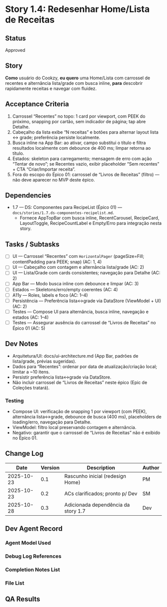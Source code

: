 # Story 1.4: Redesenhar Home/Lista de Receitas

## Status
Approved

## Story
**Como** usuário do Cookzy,
**eu quero** uma Home/Lista com carrossel de recentes e alternância lista/grade com busca inline,
**para** descobrir rapidamente receitas e navegar com fluidez.

## Acceptance Criteria
1. Carrossel “Recentes” no topo: 1 card por viewport, com PEEK do próximo, snapping por cartão, sem indicador de página; tap abre Detalhe.
2. Cabeçalho da lista exibe “N receitas” e botões para alternar layout lista ↔ grade; preferência persiste localmente.
3. Busca inline na App Bar: ao ativar, campo substitui o título e filtra resultados localmente com debounce de 400 ms; limpar retorna ao título.
4. Estados: skeleton para carregamento; mensagem de erro com ação “Tentar de novo”; se Recentes vazio, exibir placeholder “Sem recentes” + CTA “Criar/Importar receita”.
5. Fora do escopo do Épico 01: carrossel de “Livros de Receitas” (filtro) — não deve aparecer no MVP deste épico.

## Dependencies
- 1.7 — DS: Componentes para RecipeList (Épico 01) — `docs/stories/1.7.ds-componentes-recipelist.md`.
  - Fornece AppTopBar com busca inline, RecentCarousel, RecipeCard, LayoutToggle, RecipeCountLabel e Empty/Erro para integração nesta story.

## Tasks / Subtasks
- [ ] UI — Carrossel “Recentes” com `HorizontalPager` (pageSize=Fill; contentPadding para PEEK; snap) (AC: 1, 4)
- [ ] UI — Cabeçalho com contagem e alternância lista/grade (AC: 2)
- [ ] UI — Lista/Grade com cards consistentes; navegação para Detalhe (AC: 2)
- [ ] App Bar — Modo busca inline com debounce e limpar (AC: 3)
- [ ] Estados — Skeletons/erro/empty coerentes (AC: 4)
- [ ] A11y — Roles, labels e foco (AC: 1–4)
- [ ] Persistência — Preferência lista↔grade via DataStore (ViewModel + UI) (AC: 2)
- [ ] Testes — Compose UI para alternância, busca inline, navegação e estados (AC: 1–4)
- [ ] Testes — Assegurar ausência do carrossel de “Livros de Receitas” no Épico 01 (AC: 5)

## Dev Notes
- Arquitetura/UI: docs/ui-architecture.md (App Bar, padrões de lista/grade, prévias sugeridas).
- Dados para “Recentes”: ordenar por data de atualização/criação local; limitar a ~10 itens.
- Persistir preferência lista↔grade via DataStore.
- Não incluir carrossel de “Livros de Receitas” neste épico (Epic de Coleções tratará).

### Testing
- Compose UI: verificação de snapping 1 por viewport (com PEEK), alternância lista↔grade, debounce de busca (400 ms), placeholders de loading/erro, navegação para Detalhe.
- ViewModel: filtro local preservando contagem e alternância.
- Negativo: garantir que o carrossel de “Livros de Receitas” não é exibido no Épico 01.

## Change Log
| Date       | Version | Description                       | Author |
|------------|---------|-----------------------------------|--------|
| 2025-10-23 | 0.1     | Rascunho inicial (redesign Home)  | PM     |
| 2025-10-23 | 0.2     | ACs clarificados; pronto p/ Dev   | SM     |
| 2025-10-28 | 0.3     | Adicionada dependência da story 1.7 | Dev    |

## Dev Agent Record

### Agent Model Used

### Debug Log References

### Completion Notes List

### File List

## QA Results
